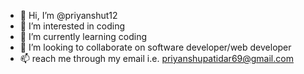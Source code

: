 - 👋 Hi, I’m @priyanshut12
- 👀 I’m interested in coding
- 🌱 I’m currently learning coding
- 💞️ I’m looking to collaborate on software developer/web developer
- 📫 reach me through my email i.e. priyanshupatidar69@gmail.com
  
<!---
priyanshut12/priyanshut12 is a ✨ special ✨ repository because its `README.md` (this file) appears on your GitHub profile.
You can click the Preview link to take a look at your changes.
--->
